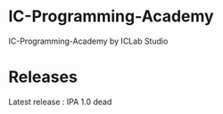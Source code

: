 # IC-Programming-Academy
IC-Programming-Academy by ICLab Studio

# Releases
Latest release : IPA 1.0
dead